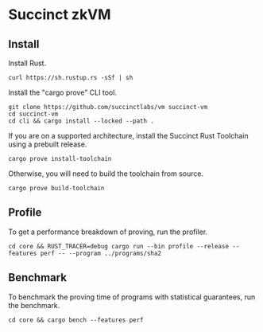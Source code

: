 # Succinct zkVM

## Install

Install Rust.
```
curl https://sh.rustup.rs -sSf | sh
```

Install the "cargo prove" CLI tool.
```
git clone https://github.com/succinctlabs/vm succinct-vm
cd succinct-vm
cd cli && cargo install --locked --path .
```

If you are on a supported architecture, install the Succinct Rust Toolchain using a prebuilt release.
```
cargo prove install-toolchain
```

Otherwise, you will need to build the toolchain from source.
```
cargo prove build-toolchain
```

## Profile

To get a performance breakdown of proving, run the profiler.
```
cd core && RUST_TRACER=debug cargo run --bin profile --release --features perf -- --program ../programs/sha2
```

## Benchmark

To benchmark the proving time of programs with statistical guarantees, run the benchmark.
```
cd core && cargo bench --features perf
```